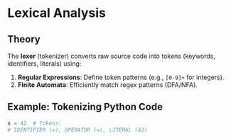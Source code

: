 
# Lexical Analysis

## Theory
The **lexer** (tokenizer) converts raw source code into tokens (keywords, identifiers, literals) using:
1. **Regular Expressions**: Define token patterns (e.g., `[0-9]+` for integers).
2. **Finite Automata**: Efficiently match regex patterns (DFA/NFA).

## Example: Tokenizing Python Code
```python
x = 42  # Tokens:
# IDENTIFIER (x), OPERATOR (=), LITERAL (42)
```
